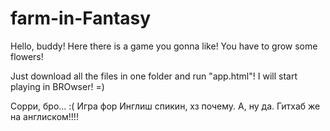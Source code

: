 # farm-in-Fantasy
Hello, buddy! Here there is a game you gonna like!
You  have to grow some flowers!

Just download all the files in one folder and run "app.html"! I will start playing in BROwser! =)

Сорри, бро... :( Игра фор Инглиш спикин, хз почему. А, ну да. Гитхаб же на англиском!!!!
